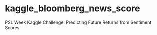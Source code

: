 # kaggle_bloomberg_news_score
PSL Week Kaggle Challenge: Predicting Future Returns from Sentiment Scores
